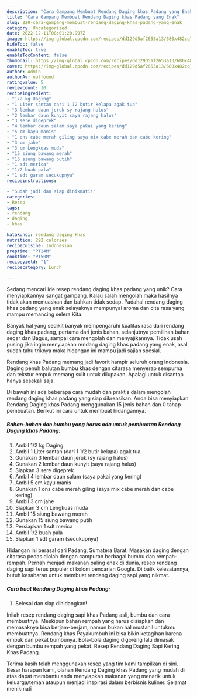 ```yaml
---
description: "Cara Gampang Membuat Rendang Daging khas Padang yang Enak"
title: "Cara Gampang Membuat Rendang Daging khas Padang yang Enak"
slug: 220-cara-gampang-membuat-rendang-daging-khas-padang-yang-enak
category: Uncategorized
date: 2022-12-11T08:01:20.997Z
image: https://img-global.cpcdn.com/recipes/dd129d5af2653a13/680x482cq70/rendang-daging-khas-padang-foto-resep-utama.jpg
hideToc: false
enableToc: true
enableTocContent: false
thumbnail: https://img-global.cpcdn.com/recipes/dd129d5af2653a13/680x482cq70/rendang-daging-khas-padang-foto-resep-utama.jpg
cover: https://img-global.cpcdn.com/recipes/dd129d5af2653a13/680x482cq70/rendang-daging-khas-padang-foto-resep-utama.jpg
author: Admin
authorAv: notfound
ratingvalue: 5
reviewcount: 10
recipeingredient:
- "1/2 kg Daging"
- "1 Liter santan dari 1 12 butir kelapa agak tua"
- "3 lembar daun jeruk sy rajang halus"
- "2 lembar daun kunyit saya rajang halus"
- "3 sere digeprek"
- "4 lembar daun salam saya pakai yang kering"
- "5 cm kayu manis"
- "1 ons cabe merah giling saya mix cabe merah dan cabe kering"
- "3 cm jahe"
- "3 cm Lengkuas muda"
- "15 siung bawang merah"
- "15 siung bawang putih"
- "1 sdt merica"
- "1/2 buah pala"
- "1 sdt garam secukupnya"
recipeinstructions:

- "Sudah jadi dan siap dinikmati!"
categories:
- Resep
tags:
- rendang
- daging
- khas

katakunci: rendang daging khas 
nutrition: 292 calories
recipecuisine: Indonesian
preptime: "PT24M"
cooktime: "PT50M"
recipeyield: "1"
recipecategory: Lunch

---
```





Sedang mencari ide resep rendang daging khas padang yang unik? Cara menyiapkannya sangat gampang. Kalau salah mengolah maka hasilnya tidak akan memuaskan dan bahkan tidak sedap. Padahal rendang daging khas padang yang enak selayaknya mempunyai aroma dan cita rasa yang mampu memancing selera Kita.





Banyak hal yang sedikit banyak mempengaruhi kualitas rasa dari rendang daging khas padang, pertama dari jenis bahan, selanjutnya pemilihan bahan segar dan Bagus, sampai cara mengolah dan menyajikannya. Tidak usah pusing jika ingin menyiapkan rendang daging khas padang yang enak,      asal sudah tahu triknya maka hidangan ini mampu jadi sajian spesial.














Rendang khas Padang memang jadi favorit hampir seluruh orang Indonesia. Daging penuh balutan bumbu khas dengan citarasa menyerap sempurna dan tekstur empuk memang sulit untuk dilupakan. Apalagi untuk disantap hanya sesekali saja.






Di bawah ini ada beberapa cara mudah dan praktis dalam mengolah rendang daging khas padang yang siap dikreasikan. Anda bisa menyiapkan Rendang Daging khas Padang menggunakan 15 jenis bahan dan 0 tahap pembuatan. Berikut ini cara untuk membuat hidangannya.

<!--inarticleads1-->

##### Bahan-bahan dan bumbu yang harus ada untuk pembuatan Rendang Daging khas Padang:

1. Ambil 1/2 kg Daging
1. Ambil 1 Liter santan (dari 1 1/2 butir kelapa) agak tua
1. Gunakan 3 lembar daun jeruk (sy rajang halus)
1. Gunakan 2 lembar daun kunyit (saya rajang halus)
1. Siapkan 3 sere digeprek
1. Ambil 4 lembar daun salam (saya pakai yang kering)
1. Ambil 5 cm kayu manis
1. Gunakan 1 ons cabe merah giling (saya mix cabe merah dan cabe kering)
1. Ambil 3 cm jahe
1. Siapkan 3 cm Lengkuas muda
1. Ambil 15 siung bawang merah
1. Gunakan 15 siung bawang putih
1. Persiapkan 1 sdt merica
1. Ambil 1/2 buah pala
1. Siapkan 1 sdt garam (secukupnya)


Hidangan ini berasal dari Padang, Sumatera Barat. Masakan daging dengan citarasa pedas diolah dengan campuran berbagai bumbu dan rempah-rempah. Pernah menjadi makanan paling enak di dunia, resep rendang daging sapi terus populer di kolom pencarian Google. Di balik kelezatannya, butuh kesabaran untuk membuat rendang daging sapi yang nikmat. 

<!--inarticleads2-->

##### Cara buat Rendang Daging khas Padang:


1. Selesai dan siap dihidangkan!

Inilah resep rendang daging sapi khas Padang asli, bumbu dan cara membuatnya. Meskipun bahan rempah yang harus disiapkan dan memasaknya bisa berjam-berjam, namun bukan hal mustahil untukmu membuatnya. Rendang khas Payakumbuh ini bisa bikin ketagihan karena empuk dan pekat bumbunya. Bola-bola daging digoreng lalu dimasak dengan bumbu rempah yang pekat. Resep Rendang Daging Sapi Kering Khas Padang. 

Terima kasih telah menggunakan resep yang tim kami tampilkan di sini. Besar harapan kami, olahan Rendang Daging khas Padang yang mudah di atas dapat membantu anda menyiapkan makanan yang menarik untuk keluarga/teman ataupun menjadi inspirasi dalam berbisnis kuliner. Selamat menikmati
